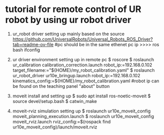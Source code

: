 # tutorial for remote control of UR robot by using ur robot driver


1. ur_robot driver setting up
mainly based on the source
https://github.com/UniversalRobots/Universal_Robots_ROS_Driver?tab=readme-ov-file
#pc should be in the same ethenet
pc ip >>>> ros bash ifconfig

2. ur driver environment setting up in remote pc
$ roscore
$ roslaunch ur_calibration calibration_correction.launch robot_ip:=192.168.0.102 target_filename:="${HOME}/my_robot_calibration.yaml"
$ roslaunch ur_robot_driver ur10e_bringup.launch robot_ip:=192.168.0.102  kinematics_config:=${HOME}/my_robot_calibration.yaml
#robot ip can be found on the teaching panel "about" button

3. moveit install and setting up
$ sudo apt install ros-noetic-moveit
$ source devel/setup.bash
$ catwin_make

4. moveit-rviz simulation setting up
$ roslaunch ur10e_moveit_config moveit_planning_execution.launch
$ roslaunch ur10e_moveit_config moveit_rviz.launch rviz_config:=$(rospack find ur10e_moveit_config)/launch/moveit.rviz

